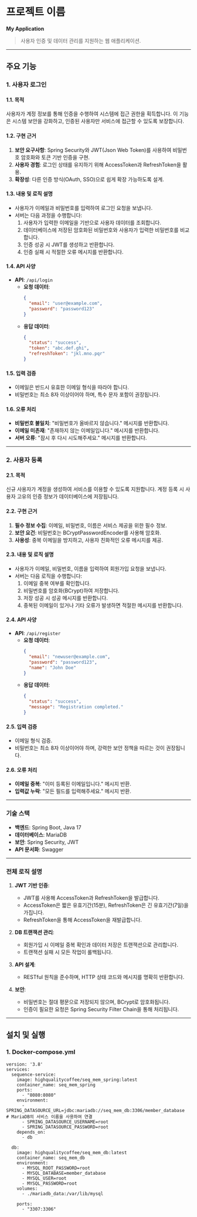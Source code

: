 # 프로젝트 이름
**My Application**
> 사용자 인증 및 데이터 관리를 지원하는 웹 애플리케이션.

---

## 주요 기능

### 1. 사용자 로그인

#### 1.1. 목적
사용자가 계정 정보를 통해 인증을 수행하여 시스템에 접근 권한을 획득합니다. 이 기능은 시스템 보안을 강화하고, 인증된 사용자만 서비스에 접근할 수 있도록 보장합니다.

#### 1.2. 구현 근거
1. **보안 요구사항**: Spring Security와 JWT(Json Web Token)를 사용하여 비밀번호 암호화와 토큰 기반 인증을 구현.
2. **사용자 경험**: 로그인 상태를 유지하기 위해 AccessToken과 RefreshToken을 활용.
3. **확장성**: 다른 인증 방식(OAuth, SSO)으로 쉽게 확장 가능하도록 설계.

#### 1.3. 내용 및 로직 설명
- 사용자가 이메일과 비밀번호를 입력하여 로그인 요청을 보냅니다.
- 서버는 다음 과정을 수행합니다:
    1. 사용자가 입력한 이메일을 기반으로 사용자 데이터를 조회합니다.
    2. 데이터베이스에 저장된 암호화된 비밀번호와 사용자가 입력한 비밀번호를 비교합니다.
    3. 인증 성공 시 JWT를 생성하고 반환합니다.
    4. 인증 실패 시 적절한 오류 메시지를 반환합니다.

#### 1.4. API 사양
- **API**: `/api/login`
    - **요청 데이터**:
      ```json
      {
        "email": "user@example.com",
        "password": "password123"
      }
      ```
    - **응답 데이터**:
      ```json
      {
        "status": "success",
        "token": "abc.def.ghi",
        "refreshToken": "jkl.mno.pqr"
      }
      ```

#### 1.5. 입력 검증
- 이메일은 반드시 유효한 이메일 형식을 따라야 합니다.
- 비밀번호는 최소 8자 이상이어야 하며, 특수 문자 포함이 권장됩니다.

#### 1.6. 오류 처리
- **비밀번호 불일치**: "비밀번호가 올바르지 않습니다." 메시지를 반환합니다.
- **이메일 미존재**: "존재하지 않는 이메일입니다." 메시지를 반환합니다.
- **서버 오류**: "잠시 후 다시 시도해주세요." 메시지를 반환합니다.

---

### 2. 사용자 등록

#### 2.1. 목적
신규 사용자가 계정을 생성하여 서비스를 이용할 수 있도록 지원합니다. 계정 등록 시 사용자 고유의 인증 정보가 데이터베이스에 저장됩니다.

#### 2.2. 구현 근거
1. **필수 정보 수집**: 이메일, 비밀번호, 이름은 서비스 제공을 위한 필수 정보.
2. **보안 요건**: 비밀번호는 BCryptPasswordEncoder를 사용해 암호화.
3. **사용성**: 중복 이메일을 방지하고, 사용자 친화적인 오류 메시지를 제공.

#### 2.3. 내용 및 로직 설명
- 사용자가 이메일, 비밀번호, 이름을 입력하여 회원가입 요청을 보냅니다.
- 서버는 다음 로직을 수행합니다:
    1. 이메일 중복 여부를 확인합니다.
    2. 비밀번호를 암호화(BCrypt)하여 저장합니다.
    3. 저장 성공 시 성공 메시지를 반환합니다.
    4. 중복된 이메일이 있거나 기타 오류가 발생하면 적절한 메시지를 반환합니다.

#### 2.4. API 사양
- **API**: `/api/register`
    - **요청 데이터**:
      ```json
      {
        "email": "newuser@example.com",
        "password": "password123",
        "name": "John Doe"
      }
      ```
    - **응답 데이터**:
      ```json
      {
        "status": "success",
        "message": "Registration completed."
      }
      ```

#### 2.5. 입력 검증
- 이메일 형식 검증.
- 비밀번호는 최소 8자 이상이어야 하며, 강력한 보안 정책을 따르는 것이 권장됩니다.

#### 2.6. 오류 처리
- **이메일 중복**: "이미 등록된 이메일입니다." 메시지 반환.
- **입력값 누락**: "모든 필드를 입력해주세요." 메시지 반환.

---

### 기술 스택
- **백엔드**: Spring Boot, Java 17
- **데이터베이스**: MariaDB
- **보안**: Spring Security, JWT
- **API 문서화**: Swagger

---

### 전체 로직 설명

1. **JWT 기반 인증**:
    - JWT를 사용해 AccessToken과 RefreshToken을 발급합니다.
    - AccessToken은 짧은 유효기간(15분), RefreshToken은 긴 유효기간(7일)을 가집니다.
    - RefreshToken을 통해 AccessToken을 재발급합니다.

2. **DB 트랜잭션 관리**:
    - 회원가입 시 이메일 중복 확인과 데이터 저장은 트랜잭션으로 관리합니다.
    - 트랜잭션 실패 시 모든 작업이 롤백됩니다.

3. **API 설계**:
    - RESTful 원칙을 준수하며, HTTP 상태 코드와 메시지를 명확히 반환합니다.

4. **보안**:
    - 비밀번호는 절대 평문으로 저장되지 않으며, BCrypt로 암호화됩니다.
    - 인증이 필요한 요청은 Spring Security Filter Chain을 통해 처리됩니다.

---

## 설치 및 실행

### 1. Docker-compose.yml
```
version: '3.8'
services:
  sequence-service:
    image: highqualitycoffee/seq_mem_spring:latest
    container_name: seq_mem_spring
    ports:
      - "8080:8080"
    environment:
      - SPRING_DATASOURCE_URL=jdbc:mariadb://seq_mem_db:3306/member_database  # MariaDB의 서비스 이름을 사용하여 연결
      - SPRING_DATASOURCE_USERNAME=root
      - SPRING_DATASOURCE_PASSWORD=root
    depends_on:
      - db

  db:
    image: highqualitycoffee/seq_mem_db:latest
    container_name: seq_mem_db
    environment:
      - MYSQL_ROOT_PASSWORD=root
      - MYSQL_DATABASE=member_database
      - MYSQL_USER=root
      - MYSQL_PASSWORD=root
    volumes:
      - ./mariadb_data:/var/lib/mysql

    ports:
      - "3307:3306"
```

